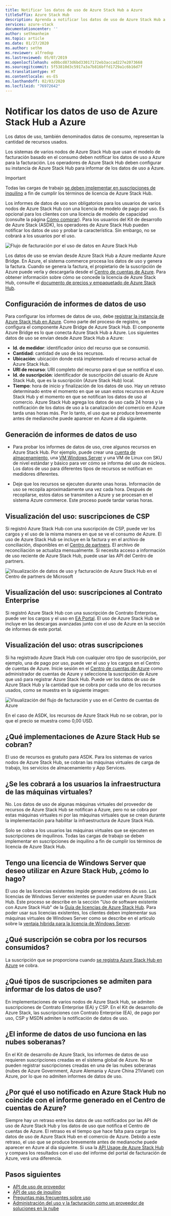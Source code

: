 ```yaml
---
title: Notificar los datos de uso de Azure Stack Hub a Azure
titleSuffix: Azure Stack Hub
description: Aprenda a notificar los datos de uso de Azure Stack Hub a Azure.
services: azure-stack
documentationcenter: ''
author: sethmanheim
ms.topic: article
ms.date: 01/27/2020
ms.author: sethm
ms.reviewer: alfredop
ms.lastreviewed: 05/07/2019
ms.openlocfilehash: ed0bcd873d6bd33017172eb3accad227e2073668
ms.sourcegitcommit: 5f53810d3c5917a3a7b816bffd1729a1c6b16d7f
ms.translationtype: HT
ms.contentlocale: es-ES
ms.lasthandoff: 02/03/2020
ms.locfileid: "76972642"
---
```

# <a name="report-azure-stack-hub-usage-data-to-azure"></a>Notificar los datos de uso de Azure Stack Hub a Azure

Los datos de uso, también denominados datos de consumo, representan la cantidad de recursos usados.

Los sistemas de varios nodos de Azure Stack Hub que usan el modelo de facturación basado en el consumo deben notificar los datos de uso a Azure para la facturación. Los operadores de Azure Stack Hub deben configurar su instancia de Azure Stack Hub para informar de los datos de uso a Azure.

> [!IMPORTANT]
> Todas las cargas de trabajo [se deben implementar en suscripciones de inquilino](#are-users-charged-for-the-infrastructure-vms) a fin de cumplir los términos de licencia de Azure Stack Hub.

Los informes de datos de uso son obligatorios para los usuarios de varios nodos de Azure Stack Hub con una licencia de modelo de pago por uso. Es opcional para los clientes con una licencia de modelo de capacidad (consulte la página [Cómo comprar](https://azure.microsoft.com/overview/azure-stack/how-to-buy/)). Para los usuarios del Kit de desarrollo de Azure Stack (ASDK), los operadores de Azure Stack Hub pueden notificar los datos de uso y probar la característica. Sin embargo, no se cobrará a los usuarios por el uso.

![Flujo de facturación por el uso de datos en Azure Stack Hub](media/azure-stack-usage-reporting/billing-flow.png)

Los datos de uso se envían desde Azure Stack Hub a Azure mediante Azure Bridge. En Azure, el sistema commerce procesa los datos de uso y genera la factura. Cuando se genera la factura, el propietario de la suscripción de Azure puede verla y descargarla desde el [Centro de cuentas de Azure](https://account.windowsazure.com/subscriptions). Para obtener información sobre cómo se concede la licencia de Azure Stack Hub, consulte el [documento de precios y empaquetado de Azure Stack Hub](https://go.microsoft.com/fwlink/?LinkId=842847).

## <a name="set-up-usage-data-reporting"></a>Configuración de informes de datos de uso

Para configurar los informes de datos de uso, debe [registrar la instancia de Azure Stack Hub en Azure](azure-stack-registration.md). Como parte del proceso de registro, se configura el componente Azure Bridge de Azure Stack Hub. El componente Azure Bridge es lo que conecta Azure Stack Hub a Azure. Los siguientes datos de uso se envían desde Azure Stack Hub a Azure:

- **Id. de medidor**: identificador único del recurso que se consumió.
- **Cantidad**: cantidad de uso de los recursos.
- **Ubicación**: ubicación donde está implementado el recurso actual de Azure Stack Hub.
- **URI de recurso**: URI completo del recurso para el que se notifica el uso.
- **Id. de suscripción**: identificador de suscripción del usuario de Azure Stack Hub, que es la suscripción (Azure Stack Hub) local.
- **Tiempo**: hora de inicio y finalización de los datos de uso. Hay un retraso determinado entre el momento en que se usan estos recursos en Azure Stack Hub y el momento en que se notifican los datos de uso al comercio. Azure Stack Hub agrega los datos de uso cada 24 horas y la notificación de los datos de uso a la canalización del comercio en Azure tarda unas horas más. Por lo tanto, el uso que se produce brevemente antes de medianoche puede aparecer en Azure al día siguiente.

## <a name="generate-usage-data-reporting"></a>Generación de informes de datos de uso

- Para probar los informes de datos de uso, cree algunos recursos en Azure Stack Hub. Por ejemplo, puede crear una [cuenta de almacenamiento](azure-stack-provision-storage-account.md), una [VM Windows Server](../user/azure-stack-create-vm-template.md) y una VM de Linux con SKU de nivel estándar y básico para ver cómo se informa del uso de núcleos. Los datos de uso para diferentes tipos de recursos se notifican en medidores diferentes.

- Deje que los recursos se ejecuten durante unas horas. Información de uso se recopila aproximadamente una vez cada hora. Después de recopilarse, estos datos se transmiten a Azure y se procesan en el sistema Azure commerce. Este proceso puede tardar varias horas.

## <a name="view-usage---csp-subscriptions"></a>Visualización del uso: suscripciones de CSP

Si registró Azure Stack Hub con una suscripción de CSP, puede ver los cargos y el uso de la misma manera en que se ve el consumo de Azure. El uso de Azure Stack Hub se incluye en la factura y en el archivo de conciliación, disponibles en el [Centro de partners](https://partnercenter.microsoft.com/partner/home). El archivo de reconciliación se actualiza mensualmente. Si necesita acceso a información de uso reciente de Azure Stack Hub, puede usar las API del Centro de partners.

![Visualización de datos de uso y facturación de Azure Stack Hub en el Centro de partners de Microsoft](media/azure-stack-usage-reporting/partner-center.png)

## <a name="view-usage---enterprise-agreement-subscriptions"></a>Visualización del uso: suscripciones al Contrato Enterprise

Si registró Azure Stack Hub con una suscripción de Contrato Enterprise, puede ver los cargos y el uso en [EA Portal](https://ea.azure.com/). El uso de Azure Stack Hub se incluye en las descargas avanzadas junto con el uso de Azure en la sección de informes de este portal.

## <a name="view-usage---other-subscriptions"></a>Visualización del uso: otras suscripciones

Si ha registrado Azure Stack Hub con cualquier otro tipo de suscripción, por ejemplo, una de pago por uso, puede ver el uso y los cargos en el Centro de cuentas de Azure. Inicie sesión en el [Centro de cuentas de Azure](https://account.windowsazure.com/subscriptions) como administrador de cuentas de Azure y seleccione la suscripción de Azure que usó para registrar Azure Stack Hub. Puede ver los datos de uso de Azure Stack Hub y la cantidad que se cobra por cada uno de los recursos usados, como se muestra en la siguiente imagen:

![Visualización del flujo de facturación y uso en el Centro de cuentas de Azure](media/azure-stack-usage-reporting/pricing-details.png)

En el caso de ASDK, los recursos de Azure Stack Hub no se cobran, por lo que el precio se muestra como 0,00 USD.

## <a name="which-azure-stack-hub-deployments-are-charged"></a>¿Qué implementaciones de Azure Stack Hub se cobran?

El uso de recursos es gratuito para ASDK. Para los sistemas de varios nodos de Azure Stack Hub, se cobran las máquinas virtuales de carga de trabajo, los servicios de almacenamiento y App Services.

## <a name="are-users-charged-for-the-infrastructure-vms"></a>¿Se les cobrará a los usuarios la infraestructura de las máquinas virtuales?

No. Los datos de uso de algunas máquinas virtuales del proveedor de recursos de Azure Stack Hub se notifican a Azure, pero no se cobra por estas máquinas virtuales ni por las máquinas virtuales que se crean durante la implementación para habilitar la infraestructura de Azure Stack Hub.  

Solo se cobra a los usuarios las máquinas virtuales que se ejecuten en suscripciones de inquilinos. Todas las cargas de trabajo se deben implementar en suscripciones de inquilino a fin de cumplir los términos de licencia de Azure Stack Hub.

## <a name="i-have-a-windows-server-license-i-want-to-use-on-azure-stack-hub-how-do-i-do-it"></a>Tengo una licencia de Windows Server que deseo utilizar en Azure Stack Hub, ¿cómo lo hago?

El uso de las licencias existentes impide generar medidores de uso. Las licencias de Windows Server existentes se pueden usar en Azure Stack Hub. Este proceso se describe en la sección "Uso de software existente con Azure Stack Hub" de la [Guía de licencias de Azure Stack Hub](https://go.microsoft.com/fwlink/?LinkId=851536). Para poder usar sus licencias existentes, los clientes deben implementar sus máquinas virtuales de Windows Server como se describe en el artículo sobre la [ventaja híbrida para la licencia de Windows Server](/azure/virtual-machines/windows/hybrid-use-benefit-licensing).

## <a name="which-subscription-is-charged-for-the-resources-consumed"></a>¿Qué suscripción se cobra por los recursos consumidos?

La suscripción que se proporciona cuando [se registra Azure Stack Hub en Azure](azure-stack-registration.md) se cobra.

## <a name="what-types-of-subscriptions-are-supported-for-usage-data-reporting"></a>¿Qué tipos de suscripciones se admiten para informar de los datos de uso?

En implementaciones de varios nodos de Azure Stack Hub, se admiten suscripciones de Contrato Enterprise (EA) y CSP. En el Kit de desarrollo de Azure Stack, las suscripciones con Contrato Enterprise (EA), de pago por uso, CSP y MSDN admiten la notificación de datos de uso.

## <a name="does-usage-data-reporting-work-in-sovereign-clouds"></a>¿El informe de datos de uso funciona en las nubes soberanas?

En el Kit de desarrollo de Azure Stack, los informes de datos de uso requieren suscripciones creadas en el sistema global de Azure. No se pueden registrar suscripciones creadas en una de las nubes soberanas (nubes de Azure Government, Azure Alemania y Azure China 21Vianet) con Azure, por lo que no admiten informes de datos de uso.

## <a name="why-doesnt-the-usage-reported-in-azure-stack-hub-match-the-report-generated-from-azure-account-center"></a>¿Por qué el uso notificado en Azure Stack Hub no coincide con el informe generado en el Centro de cuentas de Azure?

Siempre hay un retraso entre los datos de uso notificados por las API de uso de Azure Stack Hub y los datos de uso que notifica el Centro de cuentas de Azure. El retraso es el tiempo que hace falta para cargar los datos de uso de Azure Stack Hub en el comercio de Azure. Debido a este retraso, el uso que se produce brevemente antes de medianoche puede aparecer en Azure al día siguiente. Si usa la [API Usage de Azure Stack Hub](azure-stack-provider-resource-api.md) y compara los resultados con el uso del informe del portal de facturación de Azure, verá una diferencia.

## <a name="next-steps"></a>Pasos siguientes

- [API de uso de proveedor](azure-stack-provider-resource-api.md)  
- [API de uso de inquilino](azure-stack-tenant-resource-usage-api.md)
- [Preguntas más frecuentes sobre uso](azure-stack-usage-related-faq.md)
- [Administración del uso y la facturación como un proveedor de soluciones en la nube](azure-stack-add-manage-billing-as-a-csp.md)
